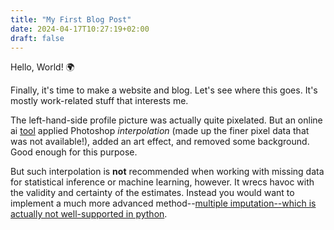 ```yaml
---
title: "My First Blog Post"
date: 2024-04-17T10:27:19+02:00
draft: false
---
```


Hello, World! :earth_africa:

Finally, it's time to make a website and blog. Let's see where this goes. It's mostly work-related stuff that interests me.

The left-hand-side profile picture was actually quite pixelated. But an online ai [tool](https://picsart.com/photo-editing-tools/) applied Photoshop *interpolation* (made up the finer pixel data that was not available!), added an art effect, and removed some background. Good enough for this purpose.

But such interpolation is **not** recommended when working with missing data for statistical inference or machine learning, however. It wrecs havoc with the validity and certainty of the estimates. Instead you would want to implement a much more advanced method--[multiple imputation--which is actually not well-supported in python](https://github.com/joh4nd/amelia-rpy2).